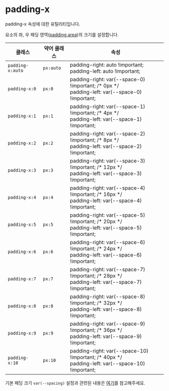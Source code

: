 # padding-x

padding-x 속성에 대한 유틸리티입니다.

요소의 좌, 우 패딩 영역([padding area](https://developer.mozilla.org/en-US/docs/Web/CSS/CSS_box_model/Introduction_to_the_CSS_box_model#padding_area))의 크기를 설정합니다.

<table>
  <thead>
    <tr>
      <th scope="col">클래스</th>
      <th scope="col">약어 클래스</th>
      <th scope="col">속성</th>
    </tr>
  </thead>
  <tbody>
  <tr>
  <td><code>padding-x:auto</code></td>
  <td><code>px:auto</code></td>
  <td>
    <span class="code">padding-right: auto !important;</span><br>
    <span class="code">padding-left: auto !important;</span>
  </td>
</tr>

<tr>
  <td><code>padding-x:0</code></td>
  <td><code>px:0</code></td>
  <td>
    <span class="code">padding-right: var(--space-0) !important;</span> <span class="c:weak">/* 0px */</span><br>
    <span class="code">padding-left: var(--space-0) !important;</span>
  </td>
</tr>

<tr>
  <td><code>padding-x:1</code></td>
  <td><code>px:1</code></td>
  <td>
    <span class="code">padding-right: var(--space-1) !important;</span> <span class="c:weak">/* 4px */</span><br>
    <span class="code">padding-left: var(--space-1) !important;</span>
  </td>
</tr>

<tr>
  <td><code>padding-x:2</code></td>
  <td><code>px:2</code></td>
  <td>
    <span class="code">padding-right: var(--space-2) !important;</span> <span class="c:weak">/* 8px */</span><br>
    <span class="code">padding-left: var(--space-2) !important;</span>
  </td>
</tr>

<tr>
  <td><code>padding-x:3</code></td>
  <td><code>px:3</code></td>
  <td>
    <span class="code">padding-right: var(--space-3) !important;</span> <span class="c:weak">/* 12px */</span><br>
    <span class="code">padding-left: var(--space-3) !important;</span>
  </td>
</tr>

<tr>
  <td><code>padding-x:4</code></td>
  <td><code>px:4</code></td>
  <td>
    <span class="code">padding-right: var(--space-4) !important;</span> <span class="c:weak">/* 16px */</span><br>
    <span class="code">padding-left: var(--space-4) !important;</span>
  </td>
</tr>

<tr>
  <td><code>padding-x:5</code></td>
  <td><code>px:5</code></td>
  <td>
    <span class="code">padding-right: var(--space-5) !important;</span> <span class="c:weak">/* 20px */</span><br>
    <span class="code">padding-left: var(--space-5) !important;</span>
  </td>
</tr>

<tr>
  <td><code>padding-x:6</code></td>
  <td><code>px:6</code></td>
  <td>
    <span class="code">padding-right: var(--space-6) !important;</span> <span class="c:weak">/* 24px */</span><br>
    <span class="code">padding-left: var(--space-6) !important;</span>
  </td>
</tr>

<tr>
  <td><code>padding-x:7</code></td>
  <td><code>px:7</code></td>
  <td>
    <span class="code">padding-right: var(--space-7) !important;</span> <span class="c:weak">/* 28px */</span><br>
    <span class="code">padding-left: var(--space-7) !important;</span>
  </td>
</tr>

<tr>
  <td><code>padding-x:8</code></td>
  <td><code>px:8</code></td>
  <td>
    <span class="code">padding-right: var(--space-8) !important;</span> <span class="c:weak">/* 32px */</span><br>
    <span class="code">padding-left: var(--space-8) !important;</span>
  </td>
</tr>

<tr>
  <td><code>padding-x:9</code></td>
  <td><code>px:9</code></td>
  <td>
    <span class="code">padding-right: var(--space-9) !important;</span> <span class="c:weak">/* 36px */</span><br>
    <span class="code">padding-left: var(--space-9) !important;</span>
  </td>
</tr>

<tr>
  <td><code>padding-x:10</code></td>
  <td><code>px:10</code></td>
  <td>
    <span class="code">padding-right: var(--space-10) !important;</span> <span class="c:weak">/* 40px */</span><br>
    <span class="code">padding-left: var(--space-10) !important;</span>
  </td>
</tr>

  </tbody>

</table>

기본 패딩 크기 `var(--spacing)` 설정과 관련된 내용은 [여기](/guide/css-variable-list.html#gap)를 참고해주세요.
